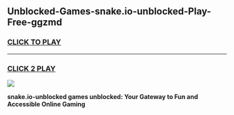 
## Unblocked-Games-snake.io-unblocked-Play-Free-ggzmd
<h3>
<a href="https://premium76.site?title=snake.io-unblocked&ref=18A1">CLICK TO PLAY</a></h3>
<hr>

<h3>
<a href="https://premium76.site?title=snake.io-unblocked&ref=18A1">CLICK 2 PLAY</a>
  
</h3>

<a href="https://premium76.site?title=snake.io-unblocked&ref=18A1"><img src="https://clearcache.store/games.png"></a>


**snake.io-unblocked games unblocked: Your Gateway to Fun and Accessible Online Gaming**
